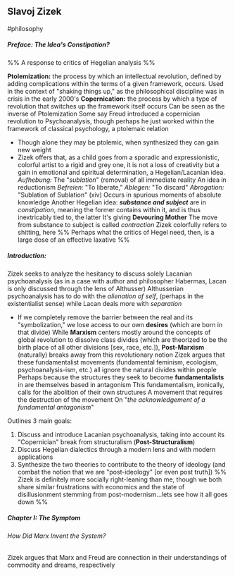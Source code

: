 ## Slavoj Zizek
#philosophy

##### Preface: *The Idea's Constipation?*
%% A response to critics of Hegelian analysis %%

**Ptolemization:** the process by which an intellectual revolution, defined by adding complications within the terms of a given framework, occurs.
	Used in the context of "shaking things up," as the philosophical discipline was in crisis in the early 2000's
**Copernication:** the process by which a type of revolution that switches up the framework itself occurs
	Can be seen as the inverse of Ptolemization
		Some say Freud introduced a copernician revolution to Psychoanalysis, though perhaps he just worked within the framework of classical psychology, a ptolemaic relation
- Though alone they may be ptolemic, when synthesized they can gain new weight
- Zizek offers that, as a child goes from a sporadic and expressionistic, colorful artist to a rigid and grey one, it is not a loss of creativity but a gain in emotional and spiritual determination, a Hegelian/Lacanian idea.
*Aufhebung:* The "*sublation*" (removal) of all immediate reality 
	An idea in reductionism
*Befreien:* "To liberate,"
*Ablegen:* "To discard"
*Abrogation:* "Sublation of Sublation" (xiv)
	Occurs in spurious moments of absolute knowledge
Another Hegelian idea: ***substance and subject*** are in *constipation*, meaning the former contains within it, and is thus inextricably tied to, the latter
	It's giving **Devouring Mother**
The move from substance to subject is called *contraction*
	Zizek colorfully refers to shitting, here 
%% Perhaps what the critics of Hegel need, then, is a large dose of an effective laxative %%
##### Introduction:
Zizek seeks to analyze the hesitancy to discuss solely Lacanian psychoanalysis (as in a case with author and philosopher Habermas, Lacan is only discussed through the lens of Althusser)
Althusserian psychoanalysis has to do with the *alienation of self*, (perhaps in the existentialist sense) while Lacan deals more with *separation*
- If we completely remove the barrier between the real and its "symbolization," we lose access to our own **desires** (which are born in that divide)
While **Marxism** centers mostly around the concepts of global revolution to dissolve class divides (which are theorized to be the birth place of all other divisions [sex, race, etc.]), **Post-Marxism** (naturally) breaks away from this revolutionary notion
Zizek argues that these fundamentalist movements (fundamental feminism, ecologism, psychoanalysis-ism, etc.) all ignore the natural divides within people
	Perhaps because the structures they seek to become **fundamentalists** in are themselves based in antagonism
	This fundamentalism, ironically, calls for the abolition of their own structures
		A movement that requires the destruction of the movement
	On "*the acknowledgement of a fundamental antagonism*"

Outlines 3 main goals:
1. Discuss and introduce Lacanian psychoanalysis, taking into account its "Copernician" break from structuralism (**Post-Structuralism**)
2. Discuss Hegelian dialectics through a modern lens and with modern applications
3. Synthesize the two theories to contribute to the theory of ideology (and combat the notion that we are "post-ideology" [or even post truth])
%% Zizek is definitely more socially right-leaning than me, though we both share similar frustrations with economics and the state of disillusionment stemming from post-modernism...lets see how it all goes down %%

##### Chapter I: The Symptom
###### How Did Marx Invent the System?
Zizek argues that Marx and Freud are connection in their understandings of commodity and dreams, respectively

